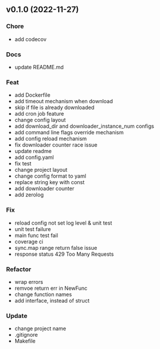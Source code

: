 
<a name="v0.1.0"></a>
## v0.1.0 (2022-11-27)

### Chore

* add codecov

### Docs

* update README.md

### Feat

* add Dockerfile
* add timeout mechanism when download
* skip if file is already downloaded
* add cron job feature
* change config layout
* add download_dir and downloader_instance_num configs
* add command line flags override mechanism
* add config reload mechanism
* fix downloader counter race issue
* update readme
* add config.yaml
* fix test
* change project layout
* change config format to yaml
* replace string key with const
* add downloader counter
* add zerolog

### Fix

* reload config not set log level & unit test
* unit test failure
* main func test fail
* coverage ci
* sync.map range return false issue
* response status 429 Too Many Requests

### Refactor

* wrap errors
* remvoe return err in NewFunc
* change function names
* add interface, instead of struct

### Update

* change project name
* .gitignore
* Makefile

